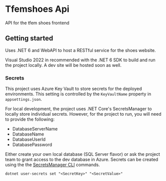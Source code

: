 # Tfemshoes Api

API for the tfem shoes frontend

## Getting started

Uses .NET 6 and WebAPI to host a RESTful service for the shoes website.

Visual Studio 2022 in recommended with the .NET 6 SDK to build and run the project locally. A dev site will be hosted soon as well.

### Secrets
This project uses Azure Key Vault to store secrets for the deployed environments. This setting is controlled by the `KeyVaultName` property in `appsettings.json`.

For local development, the project uses .NET Core's SecretsManager to locally store individual secrets. However, for the project to run, you will need to provide the following:
* DatabaseServerName
* DatabaseName
* DatabaseUserId
* DatabasePassword

Either create your own local database (SQL Server flavor) or ask the project team to grant access to the dev database in Azure.
Secrets can be created using the the [SecretsManager CLI](https://docs.microsoft.com/en-us/aspnet/core/security/app-secrets?view=aspnetcore-6.0&tabs=windows#set-a-secret) commands.
```
dotnet user-secrets set "<SecretKey>" "<SecretValue>"
```
